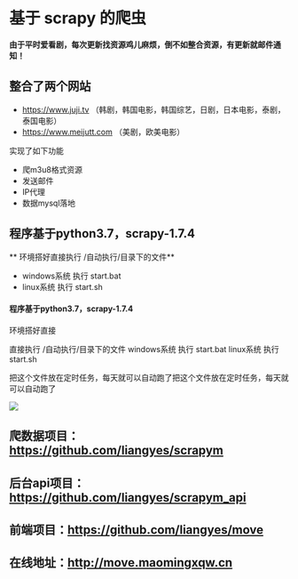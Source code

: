 # 基于 scrapy 的爬虫

**由于平时爱看剧，每次更新找资源鸡儿麻烦，倒不如整合资源，有更新就邮件通知！**



## 整合了两个网站

- https://www.juji.tv  （韩剧，韩国电影，韩国综艺，日剧，日本电影，泰剧，泰国电影）
- https://www.meijutt.com	（美剧，欧美电影）



实现了如下功能
- 爬m3u8格式资源
- 发送邮件
- IP代理
- 数据mysql落地



## 程序基于python3.7，scrapy-1.7.4


** 环境搭好直接执行  /自动执行/目录下的文件**


- windows系统  执行  start.bat
- linux系统    执行  start.sh

#### 程序基于python3.7，scrapy-1.7.4


环境搭好直接

直接执行  /自动执行/目录下的文件
windows系统  执行  start.bat
linux系统    执行  start.sh

把这个文件放在定时任务，每天就可以自动跑了把这个文件放在定时任务，每天就可以自动跑了




![](http://blog.maomingxqw.cn/images/text/pachongd.png)
## 爬数据项目： https://github.com/liangyes/scrapym

## 后台api项目：https://github.com/liangyes/scrapym_api

## 前端项目：https://github.com/liangyes/move

## 在线地址：http://move.maomingxqw.cn
